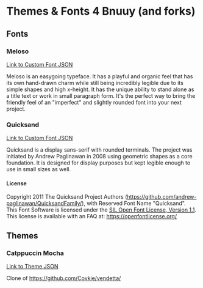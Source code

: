 # Themes & Fonts 4 Bnuuy (and forks)

## Fonts

### Meloso

[Link to Custom Font JSON](https://maxxusx.github.io/Discord-Themes-Fonts/Fonts/Meloso.json)

Meloso is an easygoing typeface. It has a playful and organic feel that has its own hand-drawn charm while still being incredibly legible due to its simple shapes and high x-height. It has the unique ability to stand alone as a title text or work in small paragraph form. It's the perfect way to bring the friendly feel of an "imperfect" and slightly rounded font into your next project.

### Quicksand

[Link to Custom Font JSON](https://maxxusx.github.io/Discord-Themes-Fonts/Fonts/Quicksand.json)

Quicksand is a display sans-serif with rounded terminals. The project was initiated by Andrew Paglinawan in 2008 using geometric shapes as a core foundation. It is designed for display purposes but kept legible enough to use in small sizes as well.

#### License
Copyright 2011 The Quicksand Project Authors (https://github.com/andrew-paglinawan/QuicksandFamily/), with Reserved Font Name "Quicksand".<br>
This Font Software is licensed under the [SIL Open Font License, Version 1.1](https://openfontlicense.org/open-font-license-official-text/). This license is available with an FAQ at: https://openfontlicense.org/

## Themes

### Catppuccin Mocha

[Link to Theme JSON](https://maxxusx.github.io/Discord-Themes-Fonts/Themes/Catppuccin-Mocha.json)

Clone of https://github.com/Covkie/vendetta/
